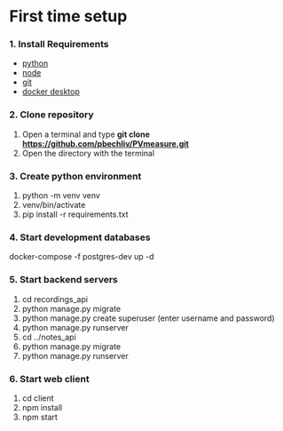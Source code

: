# First time setup

### 1. Install Requirements
  * [python](https://www.python.org/downloads/)
  * [node](https://nodejs.org/en/download/)
  * [git](https://git-scm.com/downloads)
  * [docker desktop](https://www.docker.com/get-started)

### 2. Clone repository
  1. Open a terminal and type <b>git clone https://github.com/pbechliv/PVmeasure.git</b>
  2. Open the directory with the terminal

### 3. Create python environment
  1. python -m venv venv
  2. venv/bin/activate
  3. pip install -r requirements.txt

### 4. Start development databases
  docker-compose -f postgres-dev up -d

### 5. Start backend servers
  1. cd recordings_api
  2. python manage.py migrate
  3. python manage.py create superuser (enter username and password)
  4. python manage.py runserver
  5. cd ../notes_api
  6. python manage.py migrate
  7. python manage.py runserver

### 6. Start web client
  1. cd client
  2. npm install
  3. npm start